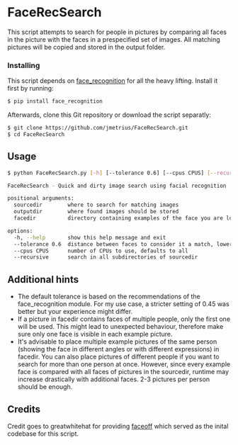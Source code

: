 # FaceRecSearch
This script attempts to search for people in pictures by comparing all faces in the picture with the faces in a prespecified set of images. All matching pictures will be copied and stored in the output folder.

### Installing
This script depends on [face_recognition](https://github.com/ageitgey/face_recognition) for all the heavy lifting.
Install it first by running:
```bash
$ pip install face_recognition
```
Afterwards, clone this Git repository or download the script separatly:
```bash
$ git clone https://github.com/jmetrius/FaceRecSearch.git
$ cd FaceRecSearch
```

## Usage
```bash
$ python FaceRecSearch.py [-h] [--tolerance 0.6] [--cpus CPUS] [--recursive] sourcedir outputdir facedir

FaceRecSearch - Quick and dirty image search using facial recognition

positional arguments:
  sourcedir        where to search for matching images
  outputdir        where found images should be stored
  facedir          directory containing examples of the face you are looking for

options:
  -h, --help       show this help message and exit
  --tolerance 0.6  distance between faces to consider it a match, lower is more strict.
  --cpus CPUS      number of CPUs to use, defaults to all
  --recursive      search in all subdirectories of sourcedir
```

## Additional hints
* The default tolerance is based on the recommendations of the face_recognition module. For my use case, a stricter setting of 0.45 was better but your experience might differ.
* If a picture in facedir contains faces of multiple people, only the first one will be used. This might lead to unexpected behaviour, therefore make sure only one face is visible in each example picture.
* It's advisable to place multiple example pictures of the same person (showing the face in different angles or with different expressions) in facedir. You can also place pictures of different people if you want to search for more than one person at once. However, since every example face is compared with all faces of pictures in the sourcedir, runtime may increase drastically with additional faces. 2-3 pictures per person should be enough.

## Credits
Credit goes to greatwhitehat for providing [faceoff](https://github.com/greatwhitehat/faceoff) which served as the inital codebase for this script.

